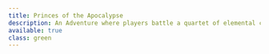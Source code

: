 ```yaml
---
title: Princes of the Apocalypse
description: An Adventure where players battle a quartet of elemental cults
available: true
class: green
---
```


